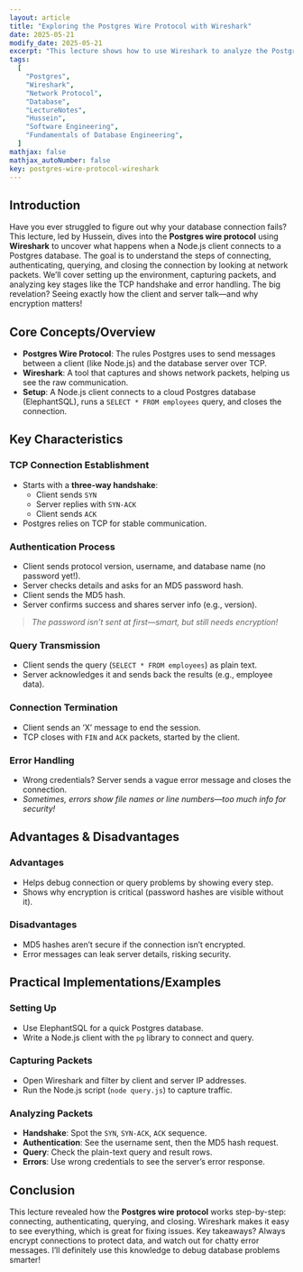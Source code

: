 ```yaml
---
layout: article
title: "Exploring the Postgres Wire Protocol with Wireshark"
date: 2025-05-21
modify_date: 2025-05-21
excerpt: "This lecture shows how to use Wireshark to analyze the Postgres wire protocol by capturing packets between a Node.js client and a cloud-hosted Postgres database."
tags:
  [
    "Postgres",
    "Wireshark",
    "Network Protocol",
    "Database",
    "LectureNotes",
    "Hussein",
    "Software Engineering",
    "Fundamentals of Database Engineering",
  ]
mathjax: false
mathjax_autoNumber: false
key: postgres-wire-protocol-wireshark
---
```


## Introduction

Have you ever struggled to figure out why your database connection fails? This lecture, led by Hussein, dives into the **Postgres wire protocol** using **Wireshark** to uncover what happens when a Node.js client connects to a Postgres database. The goal is to understand the steps of connecting, authenticating, querying, and closing the connection by looking at network packets. We’ll cover setting up the environment, capturing packets, and analyzing key stages like the TCP handshake and error handling. The big revelation? Seeing exactly how the client and server talk—and why encryption matters!

## Core Concepts/Overview

- **Postgres Wire Protocol**: The rules Postgres uses to send messages between a client (like Node.js) and the database server over TCP.
- **Wireshark**: A tool that captures and shows network packets, helping us see the raw communication.
- **Setup**: A Node.js client connects to a cloud Postgres database (ElephantSQL), runs a `SELECT * FROM employees` query, and closes the connection.

## Key Characteristics

### TCP Connection Establishment

- Starts with a **three-way handshake**:
  - Client sends `SYN`
  - Server replies with `SYN-ACK`
  - Client sends `ACK`
- Postgres relies on TCP for stable communication.

### Authentication Process

- Client sends protocol version, username, and database name (no password yet!).
- Server checks details and asks for an MD5 password hash.
- Client sends the MD5 hash.
- Server confirms success and shares server info (e.g., version).

> _The password isn’t sent at first—smart, but still needs encryption!_

### Query Transmission

- Client sends the query (`SELECT * FROM employees`) as plain text.
- Server acknowledges it and sends back the results (e.g., employee data).

### Connection Termination

- Client sends an ‘X’ message to end the session.
- TCP closes with `FIN` and `ACK` packets, started by the client.

### Error Handling

- Wrong credentials? Server sends a vague error message and closes the connection.
- _Sometimes, errors show file names or line numbers—too much info for security!_

## Advantages & Disadvantages

### Advantages

- Helps debug connection or query problems by showing every step.
- Shows why encryption is critical (password hashes are visible without it).

### Disadvantages

- MD5 hashes aren’t secure if the connection isn’t encrypted.
- Error messages can leak server details, risking security.

## Practical Implementations/Examples

### Setting Up

- Use ElephantSQL for a quick Postgres database.
- Write a Node.js client with the `pg` library to connect and query.

### Capturing Packets

- Open Wireshark and filter by client and server IP addresses.
- Run the Node.js script (`node query.js`) to capture traffic.

### Analyzing Packets

- **Handshake**: Spot the `SYN`, `SYN-ACK`, `ACK` sequence.
- **Authentication**: See the username sent, then the MD5 hash request.
- **Query**: Check the plain-text query and result rows.
- **Errors**: Use wrong credentials to see the server’s error response.

## Conclusion

This lecture revealed how the **Postgres wire protocol** works step-by-step: connecting, authenticating, querying, and closing. Wireshark makes it easy to see everything, which is great for fixing issues. Key takeaways? Always encrypt connections to protect data, and watch out for chatty error messages. I’ll definitely use this knowledge to debug database problems smarter!
